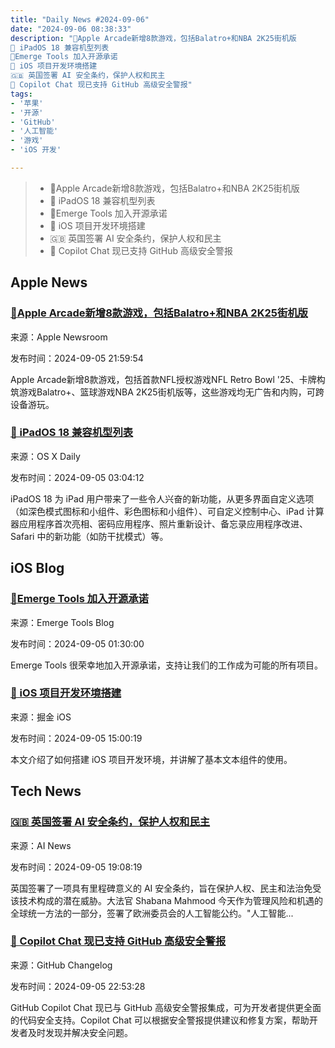 ```yaml
---
title: "Daily News #2024-09-06"
date: "2024-09-06 08:38:33"
description: "🎉Apple Arcade新增8款游戏，包括Balatro+和NBA 2K25街机版
🎉 iPadOS 18 兼容机型列表
💪Emerge Tools 加入开源承诺
🌟 iOS 项目开发环境搭建
🇬🇧 英国签署 AI 安全条约，保护人权和民主
🤖️ Copilot Chat 现已支持 GitHub 高级安全警报"
tags: 
- '苹果'
- '开源'
- 'GitHub'
- '人工智能'
- '游戏'
- 'iOS 开发'

---
```


> - 🎉Apple Arcade新增8款游戏，包括Balatro+和NBA 2K25街机版
> - 🎉 iPadOS 18 兼容机型列表
> - 💪Emerge Tools 加入开源承诺
> - 🌟 iOS 项目开发环境搭建
> - 🇬🇧 英国签署 AI 安全条约，保护人权和民主
> - 🤖️ Copilot Chat 现已支持 GitHub 高级安全警报

## Apple News

### [🎉Apple Arcade新增8款游戏，包括Balatro+和NBA 2K25街机版](https://www.apple.com/newsroom/2024/09/eight-games-join-apple-arcade-including-balatro-and-nba-2k25-arcade-edition/)

来源：Apple Newsroom

发布时间：2024-09-05 21:59:54

Apple Arcade新增8款游戏，包括首款NFL授权游戏NFL Retro Bowl '25、卡牌构筑游戏Balatro+、篮球游戏NBA 2K25街机版等，这些游戏均无广告和内购，可跨设备游玩。

### [🎉 iPadOS 18 兼容机型列表](https://osxdaily.com/2024/09/04/ipados-18-compatible-ipad-list/)

来源：OS X Daily

发布时间：2024-09-05 03:04:12

iPadOS 18 为 iPad 用户带来了一些令人兴奋的新功能，从更多界面自定义选项（如深色模式图标和小组件、彩色图标和小组件）、可自定义控制中心、iPad 计算器应用程序首次亮相、密码应用程序、照片重新设计、备忘录应用程序改进、Safari 中的新功能（如防干扰模式）等。

## iOS Blog

### [💪Emerge Tools 加入开源承诺](https://www.emergetools.com/blog/posts/emerge-joining-open-source-pledge)

来源：Emerge Tools Blog

发布时间：2024-09-05 01:30:00

Emerge Tools 很荣幸地加入开源承诺，支持让我们的工作成为可能的所有项目。

### [🌟 iOS 项目开发环境搭建](https://juejin.cn/post/7410722638141014054)

来源：掘金 iOS

发布时间：2024-09-05 15:00:19

本文介绍了如何搭建 iOS 项目开发环境，并讲解了基本文本组件的使用。

## Tech News

### [🇬🇧 英国签署 AI 安全条约，保护人权和民主](https://www.artificialintelligence-news.com/news/uk-signs-ai-safety-treaty-to-protect-human-rights-and-democracy/?utm_source=rss&utm_medium=rss&utm_campaign=uk-signs-ai-safety-treaty-to-protect-human-rights-and-democracy)

来源：AI News

发布时间：2024-09-05 19:08:19

英国签署了一项具有里程碑意义的 AI 安全条约，旨在保护人权、民主和法治免受该技术构成的潜在威胁。大法官 Shabana Mahmood 今天作为管理风险和机遇的全球统一方法的一部分，签署了欧洲委员会的人工智能公约。"人工智能...

### [🤖️ Copilot Chat 现已支持 GitHub 高级安全警报](https://github.blog/changelog/2024-09-05-copilot-chat-in-github-com-is-now-contextually-aware-of-github-advanced-security-alerts)

来源：GitHub Changelog

发布时间：2024-09-05 22:53:28

GitHub Copilot Chat 现已与 GitHub 高级安全警报集成，可为开发者提供更全面的代码安全支持。Copilot Chat 可以根据安全警报提供建议和修复方案，帮助开发者及时发现并解决安全问题。

